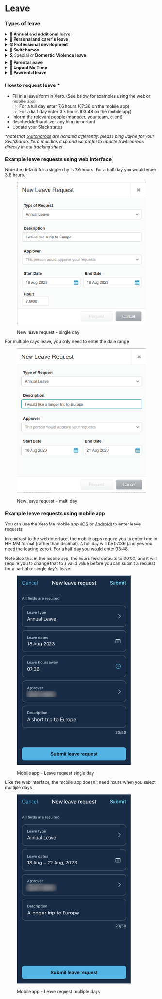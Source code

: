 # Leave

### Types of leave

<details>

<summary><strong>🌴 Annual and additional leave</strong></summary>

Get out of here, visit your loved ones, take a holiday, and unplug. Note many of our team uninstall work apps and go off-grid, we fully endorse this practice!

* 4 weeks of annual leave
* Preferably keep your accrued annual leave to less than 20 days (>160 hours). Exceptions to this may be needed from time to time, especially where leave is being accrued for significant life events.
* As part of your package negotiation, you can have up to an additional 2 weeks of leave, for a total of 6 weeks leave per annum
* When booking leave, annual leave needs to be used first with any remainder being taken from your additional leave balance.
* Additional leave is added each work anniversary and can accrue up to 24 months. Our preference is utilising it within the 12 month period. But if not, it rolls over for a further 12 month period. Note if it still unused by the next work anniversary it will expire.&#x20;

</details>

<details>

<summary><strong>🤒 Personal and carer's leave</strong> </summary>

Also known as sick days, mental health days, caring for family and loved ones or 'meh' days (those days where nothing goes right and you just need to write them off). No medical certificate required, no questions asked.

* 10 days of personal and carer's leave

</details>

<details>

<summary><strong>🤓 Professional development</strong> </summary>

Check out our guideline and intentions [here](../professional-development-pd.md)

* Unlimited PD

</details>

<details>

<summary><strong>🦘 Switcharoos</strong></summary>

Switch a public holiday to your preferred date. Find more info [here](switcharoos.md).&#x20;

</details>

<details>

<summary>🎗 Special or <strong>Domestic Violence leave</strong></summary>

For people impacted by domestic violence as well as people concerned about their own behaviour. Please see our offering and guidelines [here](domestic-violence-support.md).  &#x20;

* Unlimited paid domestic violence leave

</details>

<details>

<summary><strong>🍼 Parental leave</strong></summary>

Congratulations! Check out our offering and guidelines[ ](parental-leave.md)[here](parental-leave.md).&#x20;

* 12 weeks full pay for primary carers
* 3 weeks full pay for secondary carers

</details>

<details>

<summary><strong>🧘 Unpaid Me Time</strong></summary>

Take a break from work with job security. See more info [here](unpaid-me-time.md).&#x20;

* Up to 12 months (or negotiated)

</details>

<details>

<summary><strong>🐾 Pawrental leave</strong></summary>

So small and cute 🥺 this is for you to settle in your new dog or cat

* 1 day per year

</details>

### **How to request leave \***

* Fill in a leave form in Xero. (See below for examples using the web or mobile app)
  * For a full day enter 7.6 hours (07:36 on the mobile app)
  * For a half day enter 3.8 hours (03:48 on the mobile app)
* Inform the relevant people (manager, your team, client)
* Reschedule/handover anything important
* Update your Slack status

_\*note that_ [_Switcharoos_](./#switcharoos) _are handled differently: please ping Jayne for your Switcharoo. Xero muddles it up and we prefer to update Switcharoos directly in our tracking sheet._&#x20;

### Example leave requests using web interface

Note the default for a single day is 7.6 hours. For a half day you would enter 3.8 hours.

<figure><img src="../../.gitbook/assets/leave request single day.png" alt="Screenshot of Xero web form for entering a leave request. A single day is selected and the hours field is visible with the value 7.6000" width="455"><figcaption><p>New leave request - single day</p></figcaption></figure>

For multiple days leave, you only need to enter the date range

<figure><img src="../../.gitbook/assets/leave request multi day.png" alt="Screenshot of Xero web form for entering a leave request. A date range is selected, so no hours need to be entered single day is selected" width="450"><figcaption><p>New leave request - multi day</p></figcaption></figure>

### Example leave requests using mobile app

You can use the Xero Me mobile app ([iOS](https://apps.apple.com/au/app/xero-me/id991901494) or [Android](https://play.google.com/store/apps/details?id=com.xero.payday\&pli=1)) to enter leave requests&#x20;

In contrast to the web interface, the mobile apps require you to enter time in HH:MM format (rather than decimal). A full day will be 07:36 (and yes you need the leading zero!). For a half day you would enter 03:48.

Note also that in the mobile app, the hours field defaults to 00:00, and it will require you to change that to a valid value before you can submit a request for a partial or single day's leave.

<figure><img src="../../.gitbook/assets/mobile leave request single day.png" alt="Screenshot of Xero Me mobile app form for entering a leave request. A single day is selected and the hours field is visible with the value 07:36" width="375"><figcaption><p>Mobile app - Leave request single day</p></figcaption></figure>

Like the web interface, the mobile app doesn't need hours when you select multiple days.

<figure><img src="../../.gitbook/assets/mobile leave request multiple day.png" alt="Screenshot of Xero Me mobile app form for entering a leave request. A date range is selected, so no hours need to be entered single day is selected" width="375"><figcaption><p>Mobile app - Leave request multiple days</p></figcaption></figure>

